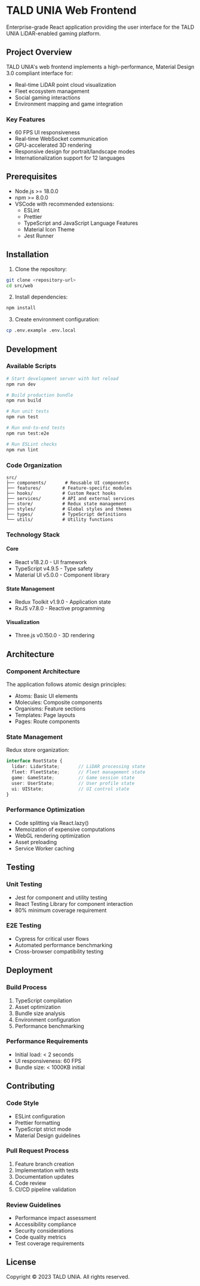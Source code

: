 # TALD UNIA Web Frontend

Enterprise-grade React application providing the user interface for the TALD UNIA LiDAR-enabled gaming platform.

## Project Overview

TALD UNIA's web frontend implements a high-performance, Material Design 3.0 compliant interface for:
- Real-time LiDAR point cloud visualization
- Fleet ecosystem management 
- Social gaming interactions
- Environment mapping and game integration

### Key Features
- 60 FPS UI responsiveness
- Real-time WebSocket communication
- GPU-accelerated 3D rendering
- Responsive design for portrait/landscape modes
- Internationalization support for 12 languages

## Prerequisites

- Node.js >= 18.0.0
- npm >= 8.0.0
- VSCode with recommended extensions:
  - ESLint
  - Prettier
  - TypeScript and JavaScript Language Features
  - Material Icon Theme
  - Jest Runner

## Installation

1. Clone the repository:
```bash
git clone <repository-url>
cd src/web
```

2. Install dependencies:
```bash
npm install
```

3. Create environment configuration:
```bash
cp .env.example .env.local
```

## Development

### Available Scripts

```bash
# Start development server with hot reload
npm run dev

# Build production bundle
npm run build

# Run unit tests
npm run test

# Run end-to-end tests
npm run test:e2e

# Run ESLint checks
npm run lint
```

### Code Organization

```
src/
├── components/       # Reusable UI components
├── features/        # Feature-specific modules
├── hooks/           # Custom React hooks
├── services/        # API and external services
├── store/           # Redux state management
├── styles/          # Global styles and themes
├── types/           # TypeScript definitions
└── utils/           # Utility functions
```

### Technology Stack

#### Core
- React v18.2.0 - UI framework
- TypeScript v4.9.5 - Type safety
- Material UI v5.0.0 - Component library

#### State Management
- Redux Toolkit v1.9.0 - Application state
- RxJS v7.8.0 - Reactive programming

#### Visualization
- Three.js v0.150.0 - 3D rendering

## Architecture

### Component Architecture

The application follows atomic design principles:
- Atoms: Basic UI elements
- Molecules: Composite components
- Organisms: Feature sections
- Templates: Page layouts
- Pages: Route components

### State Management

Redux store organization:
```typescript
interface RootState {
  lidar: LidarState;       // LiDAR processing state
  fleet: FleetState;       // Fleet management state
  game: GameState;         // Game session state
  user: UserState;         // User profile state
  ui: UIState;             // UI control state
}
```

### Performance Optimization

- Code splitting via React.lazy()
- Memoization of expensive computations
- WebGL rendering optimization
- Asset preloading
- Service Worker caching

## Testing

### Unit Testing
- Jest for component and utility testing
- React Testing Library for component interaction
- 80% minimum coverage requirement

### E2E Testing
- Cypress for critical user flows
- Automated performance benchmarking
- Cross-browser compatibility testing

## Deployment

### Build Process
1. TypeScript compilation
2. Asset optimization
3. Bundle size analysis
4. Environment configuration
5. Performance benchmarking

### Performance Requirements
- Initial load: < 2 seconds
- UI responsiveness: 60 FPS
- Bundle size: < 1000KB initial

## Contributing

### Code Style
- ESLint configuration
- Prettier formatting
- TypeScript strict mode
- Material Design guidelines

### Pull Request Process
1. Feature branch creation
2. Implementation with tests
3. Documentation updates
4. Code review
5. CI/CD pipeline validation

### Review Guidelines
- Performance impact assessment
- Accessibility compliance
- Security considerations
- Code quality metrics
- Test coverage requirements

## License

Copyright © 2023 TALD UNIA. All rights reserved.